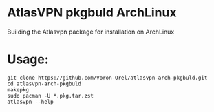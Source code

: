 # AtlasVPN pkgbuld ArchLinux
Building the Atlasvpn package for installation on ArchLinux

# Usage:
```
git clone https://github.com/Voron-Orel/atlasvpn-arch-pkgbuld.git
cd atlasvpn-arch-pkgbuld
makepkg
sudo pacman -U *.pkg.tar.zst 
atlasvpn --help
```
